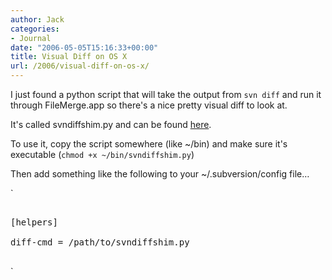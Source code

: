 ```yaml
---
author: Jack
categories:
- Journal
date: "2006-05-05T15:16:33+00:00"
title: Visual Diff on OS X
url: /2006/visual-diff-on-os-x/
---
```


I just found a python script that will take the output from `svn diff` and run it through FileMerge.app so there's a nice pretty visual diff to look at. 

It's called svndiffshim.py and can be found [here][1]. 

To use it, copy the script somewhere (like ~/bin) and make sure it's executable (`chmod +x ~/bin/svndiffshim.py`) 

Then add something like the following to your ~/.subversion/config file&#8230; 


`
<pre>

[helpers]

diff-cmd = /path/to/svndiffshim.py

</pre>
</p>
<p>`

[1]: <http://svn.red-bean.com/bbum/trunk/hacques/svndiffshim.py>